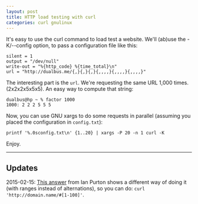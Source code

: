 ```yaml
---
layout: post
title: HTTP load testing with curl
categories: curl gnulinux
---
```


It's easy to use the curl command to load test a website. We'll (ab)use the
-K/--config option, to pass a configuration file like this:

    silent = 1
    output = "/dev/null"
    write-out = "%{http_code} %{time_total}\n"
    url = "http://dualbus.me/{,}{,}{,}{,,,,}{,,,,}{,,,,}"

The interesting part is the `url`. We're requesting the same URL 1,000 times.
(2x2x2x5x5x5). An easy way to compute that string:

    dualbus@hp ~ % factor 1000
    1000: 2 2 2 5 5 5

Now, you can use GNU xargs to do some requests in parallel (assuming you placed
the configuration in `config.txt`):

    printf '%.0sconfig.txt\n' {1..20} | xargs -P 20 -n 1 curl -K

Enjoy.

* * *

## Updates

2015-02-15: [This answer](http://serverfault.com/a/358464) from Ian Purton
shows a different way of doing it (with ranges instead of alternations), so you
can do: `curl 'http://domain.name/#[1-100]'`.
